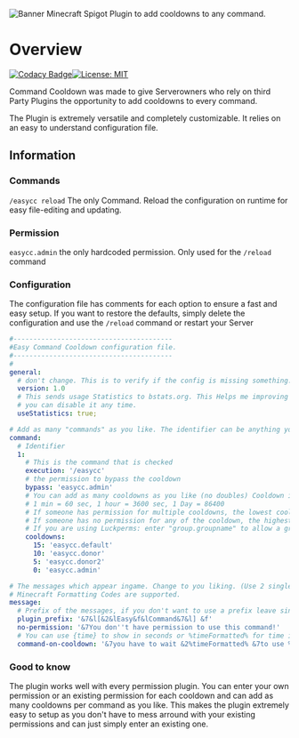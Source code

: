 ![Banner](https://abload.de/img/easycommandcooldown_b7gkum.png)
Minecraft Spigot Plugin to add cooldowns to any command.

# Overview

[![Codacy Badge](https://api.codacy.com/project/badge/Grade/c5ad8fcfad214afea803199a731f225a)](https://app.codacy.com/manual/ChanTeo/EasyCommandCooldown?utm_source=github.com&utm_medium=referral&utm_content=ChanTeo/EasyCommandCooldown&utm_campaign=Badge_Grade_Dashboard)[![License: MIT](https://img.shields.io/badge/License-MIT-yellow.svg)](https://opensource.org/licenses/MIT)

Command Cooldown was made to give Serverowners who rely on third Party Plugins the opportunity
to add cooldowns to every command.

The Plugin is extremely versatile and completely customizable.
It relies on an easy to understand configuration file.

## Information

### Commands
```/easycc reload``` The only Command. Reload the configuration on runtime for easy file-editing and updating.

### Permission
```easycc.admin``` the only hardcoded permission. Only used for the ```/reload``` command

### Configuration
The configuration file has comments for each option to ensure a fast and easy setup.
If you want to restore the defaults, simply delete the configuration and use the ```/reload``` command or restart your Server

```yaml
#----------------------------------------
#Easy Command Cooldown configuration file.
#----------------------------------------
#
general:
  # don't change. This is to verify if the config is missing something.
  version: 1.0
  # This sends usage Statistics to bstats.org. This Helps me improving the Plugin.
  # you can disable it any time.
  useStatistics: true;

# Add as many "commands" as you like. The identifier can be anything you like but has to be unique
command:
  # Identifier
  1:
    # This is the command that is checked
    execution: '/easycc'
    # the permission to bypass the cooldown
    bypass: 'easycc.admin'
    # You can add as many cooldowns as you like (no doubles) Cooldown in seconds.
    # 1 min = 60 sec, 1 hour = 3600 sec, 1 Day = 86400
    # If someone has permission for multiple cooldowns, the lowest cooldown is taken
    # If someone has no permission for any of the cooldown, the highest is taken.
    # If you are using Luckperms: enter "group.groupname" to allow a group to use the command.
    cooldowns:
      15: 'easycc.default'
      10: 'easycc.donor'
      5: 'easycc.donor2'
      0: 'easycc.admin'

# The messages which appear ingame. Change to you liking. (Use 2 single quotes ('') to escape a single quote)
# Minecraft Formatting Codes are supported.
message:
  # Prefix of the messages, if you don't want to use a prefix leave single quotes ('')
  plugin_prefix: '&7&l[&2&lEasy&f&lCommand&7&l] &f'
  no-permission: '&7You don''t have permission to use this command!'
  # You can use {time} to show in seconds or %timeFormatted% for time in "hrs, min, sec"
  command-on-cooldown: '&7you have to wait &2%timeFormatted% &7to use %command% again'

```
### Good to know
The plugin works well with every permission plugin. You can enter your own permission or an existing permission for each cooldown and
can add as many cooldowns per command as you like. This makes the plugin extremely easy to setup as you don't have to mess arround with your existing permissions and can just simply enter an existing one.

